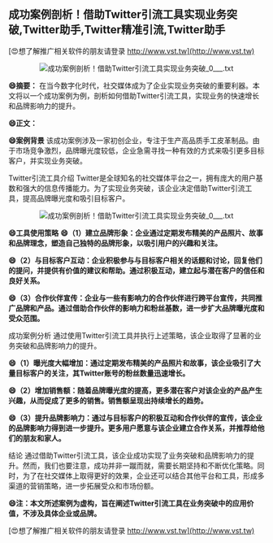 ## **成功案例剖析！借助Twitter引流工具实现业务突破,Twitter助手,Twitter精准引流,Twitter助手**

[😍想了解推广相关软件的朋友请登录 http://www.vst.tw](http://www.vst.tw)

 <center><img src="https://vst.tw/MP4/tuiguang/png/7.png" alt="成功案例剖析！借助Twitter引流工具实现业务突破_0___.txt"></center>

**😄摘要：**
在当今数字化时代，社交媒体成为了企业实现业务突破的重要利器。本文将以一个成功案例为例，剖析如何借助Twitter引流工具，实现业务的快速增长和品牌影响力的提升。

**😄正文：**

**😄案例背景**
该成功案例涉及一家初创企业，专注于生产高品质手工皮革制品。由于市场竞争激烈，品牌曝光度较低，企业急需寻找一种有效的方式来吸引更多目标客户，并实现业务突破。

Twitter引流工具介绍
Twitter是全球知名的社交媒体平台之一，拥有庞大的用户基数和强大的信息传播能力。为了实现业务突破，该企业决定借助Twitter引流工具，提高品牌曝光度和吸引目标客户。

 <center><img src="https://vst.tw/MP4/tuiguang/png/3.png" alt="成功案例剖析！借助Twitter引流工具实现业务突破_0___.txt"></center>

**😄工具使用策略**
**😄（1）建立品牌形象：企业通过定期发布精美的产品照片、故事和品牌理念，塑造自己独特的品牌形象，以吸引用户的兴趣和关注。**

**😄（2）与目标客户互动：企业积极参与与目标客户相关的话题和讨论，回复他们的提问，并提供有价值的建议和帮助。通过积极互动，建立起与潜在客户的信任和良好关系。**

**😄（3）合作伙伴宣传：企业与一些有影响力的合作伙伴进行跨平台宣传，共同推广品牌和产品。通过借助合作伙伴的影响力和粉丝基数，进一步扩大品牌曝光度和受众范围。**

成功案例分析 通过使用Twitter引流工具并执行上述策略，该企业取得了显著的业务突破和品牌影响力的提升。

**😄（1）曝光度大幅增加：通过定期发布精美的产品照片和故事，该企业吸引了大量目标客户的关注，其Twitter账号的粉丝数量迅速增长。**

**😄（2）增加销售额：随着品牌曝光度的提高，更多潜在客户对该企业的产品产生兴趣，从而促成了更多的销售。销售额呈现出持续增长的趋势。**

**😄（3）提升品牌影响力：通过与目标客户的积极互动和合作伙伴的宣传，该企业的品牌影响力得到进一步提升。更多用户愿意与该企业建立合作关系，并推荐给他们的朋友和家人。**

结论 通过借助Twitter引流工具，该企业成功实现了业务突破和品牌影响力的提升。然而，我们也要注意，成功并非一蹴而就，需要长期坚持和不断优化策略。同时，为了在社交媒体上取得更好的效果，企业还可以结合其他平台和工具，形成多渠道的营销策略，进一步拓展受众和市场份额。

**😄注：本文所述案例为虚构，旨在阐述Twitter引流工具在业务突破中的应用价值，不涉及具体企业或品牌。**

[😍想了解推广相关软件的朋友请登录 http://www.vst.tw](http://www.vst.tw)



